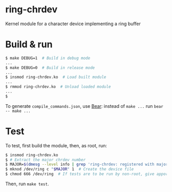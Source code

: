 # ring-chrdev

Kernel module for a character device implementing a ring buffer

# Build & run

```sh
$ make DEBUG=1  # Build in debug mode
...
$ make DEBUG=0  # Build in release mode
...
$ insmod ring-chrdev.ko  # Load built module
...
$ rmmod ring-chrdev.ko  # Unload loaded module
...
$
```

To generate `compile_commands.json`, use [Bear](https://github.com/rizsotto/Bear):
instead of `make ...` run `bear -- make ...`

# Test

To test, first build the module, then, as root, run:
```sh
$ insmod ring-chrdev.ko
$ # Extract the major chrdev number
$ MAJOR=$(dmesg --level info | grep 'ring-chrdev: registered with major=' | tail -1 | cut -d= -f2)
$ mknod /dev/ring c "$MAJOR" 1  # Create the device file
$ chmod 666 /dev/ring  # If tests are to be run by non-root, give apporpriate permissions
```

Then, run `make test`.

